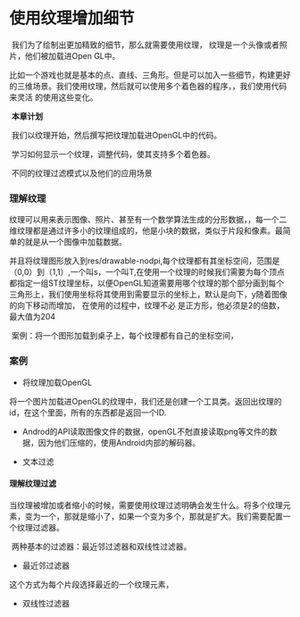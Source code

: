 # 使用纹理增加细节

​	我们为了绘制出更加精致的细节，那么就需要使用纹理， 纹理是一个头像或者照片，他们被加载进Open GL中。

​	比如一个游戏也就是基本的点、直线、三角形。但是可以加入一些细节，构建更好的三维场景。我们使用纹理，然后就可以使用多个着色器的程序，，我们使用代码来灵活 的使用这些变化。

​	**本章计划**

​	我们以纹理开始，然后撰写把纹理加载进OpenGL中的代码。

​	学习如何显示一个纹理，调整代码，使其支持多个着色器。

​	不同的纹理过滤模式以及他们的应用场景

### 理解纹理

​	纹理可以用来表示图像、照片、甚至有一个数学算法生成的分形数据，，每一个二维纹理都是通过许多小的纹理组成的，他是小块的数据，类似于片段和像素。最简单的就是从一个图像中加载数据。

​	并且将纹理图形放入到res/drawable-nodpi,每个纹理都有其坐标空间，范围是（0,0）到（1,1）,一个叫s，一个叫T,在使用一个纹理的时候我们需要为每个顶点都指定一组ST纹理坐标，以便OpenGL知道需要用哪个纹理的那个部分画到每个三角形上，我们使用坐标将其使用到需要显示的坐标上，默认是向下，y随着图像的向下移动而增加， 在使用的过程中，纹理不必 是正方形，他必须是2的倍数，最大值为204



​	案例：将一个图形加载到桌子上，每个纹理都有自己的坐标空间，



###  案例

-  将纹理加载OpenGL

  将一个图片加载进OpenGL的纹理中，我们还是创建一个工具类。返回出纹理的id，在这个里面，所有的东西都是返回一个ID.

- Androd的API读取图像文件的数据，openGL不尅直接读取png等文件的数据，因为他们压缩的，使用Android内部的解码器。

- 文本过滤











#### 理解纹理过滤

​	当纹理被增加或者缩小的时候，需要使用纹理过滤明确会发生什么。将多个纹理元素，变为一个，那就是缩小了，如果一个变为多个，那就是扩大。我们需要配置一个纹理过滤器。

​	两种基本的过滤器：最近邻过滤器和双线性过滤器。

-  最近邻过滤器

  这个方式为每个片段选择最近的一个纹理元素，

- 双线性过滤器

